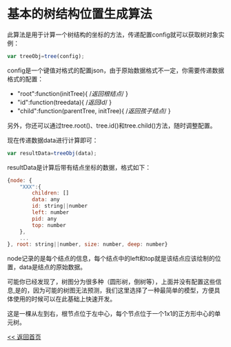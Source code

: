 基本的树结构位置生成算法
======================

此算法是用于计算一个树结构的坐标的方法，传递配置config就可以获取树对象实例：

```js
var treeObj=tree(config);
```

config是一个键值对格式的配置json，由于原始数据格式不一定，你需要传递数据格式的配置：

- "root":function(initTree){ /*返回根结点*/ }
- "id":function(treedata){ /*返回id*/ }
- "child":function(parentTree, initTree){ /*返回孩子结点*/ }

另外，你还可以通过tree.root()、tree.id()和tree.child()方法，随时调整配置。

现在传递数据data进行计算即可：

```js
var resultData=treeObj(data);
```

resultData是计算后带有结点坐标的数据，格式如下：

```js
{node: {
    "XXX":{
        children: []
        data: any
        id: string||number
        left: number
        pid: any
        top: number
    },
    ...
}, root: string||number, size: number, deep: number}
```

node记录的是每个结点的信息，每个结点中的left和top就是该结点应该绘制的位置，data是结点的原始数据。

可能你已经发现了，树图分为很多种（圆形树，倒树等），上面并没有配置这些信息,是的，因为可能的树图无法预测，我们这里选择了一种最简单的模型，方便具体使用的时候可以在此基础上快速开发。

这是一棵从左到右，根节点位于左中心，每个节点位于一个1x1的正方形中心的单元树。

[<< 返回首页](../README.md)
